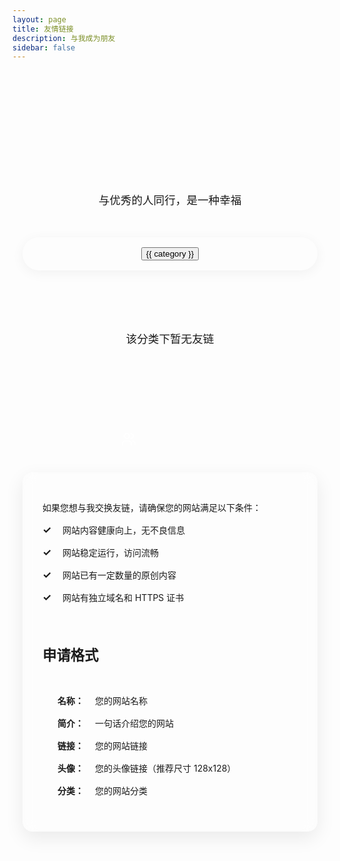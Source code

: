 ```yaml
---
layout: page
title: 友情链接
description: 与我成为朋友
sidebar: false
---
```


<script setup>
import { ref, computed } from 'vue'
import FriendCard from '../.vitepress/theme/components/ui/FriendCard.vue'

// 友链数据
const friends = ref([
  {
    name: 'zyx',
    avatar: '/avatar.png',
    description: '前端开发工程师，希望成为一名顶级的工程师。热爱动漫与生活！',
    link: 'https://zjtxzyx.xyz',
    backgroundColor: 'rgba(var(--vp-c-brand-rgb), 0.05)',
    category: '技术博客'
  },
  {
    name: 'zephyrl',
    avatar: '../public/icons/zephyrlin.png',
    description: 'zephyr的next.js个人网站',
    link: 'https://zephyrlin.me',
    backgroundColor: 'rgba(var(--vp-c-brand-rgb), 0.05)',
    category: '技术博客'
  }
  // 这里可以添加更多友链
])

const categories = ref([
  '全部',
  '技术博客',
  '设计灵感',
  '生活随笔'
])

const currentCategory = ref('全部')

// 根据分类筛选友链
const filteredFriends = computed(() => {
  if (currentCategory.value === '全部') {
    return friends.value
  }
  return friends.value.filter(friend => friend.category === currentCategory.value)
})
</script>

<div class="friends-page">
  <div class="friends-header">
    <h1>来自不同领域的优秀朋友</h1>
    <p class="friends-subtitle">与优秀的人同行，是一种幸福</p>
  </div>
  
  <div class="categories-container">
    <button 
      v-for="category in categories" 
      :key="category"
      :class="['category-btn', currentCategory === category ? 'active' : '']"
      @click="currentCategory = category"
    >
      <span class="btn-text">{{ category }}</span>
    </button>
  </div>

  <div class="friends-grid">
    <FriendCard
      v-for="friend in filteredFriends"
      :key="friend.name"
      v-bind="friend"
    />
    <div v-if="filteredFriends.length === 0" class="empty-message">
      该分类下暂无友链
    </div>
  </div>

  <div class="friends-apply">
    <div class="apply-header">
      <div class="apply-icon">
        <svg xmlns="http://www.w3.org/2000/svg" width="24" height="24" viewBox="0 0 24 24" fill="none" stroke="currentColor" stroke-width="2" stroke-linecap="round" stroke-linejoin="round"><path d="M16 21v-2a4 4 0 0 0-4-4H6a4 4 0 0 0-4 4v2"></path><circle cx="9" cy="7" r="4"></circle><path d="M22 21v-2a4 4 0 0 0-3-3.87"></path><path d="M16 3.13a4 4 0 0 1 0 7.75"></path></svg>
      </div>
      <h2>申请友链</h2>
    </div>
    <div class="apply-card">
      <div class="apply-info">
        <p>如果您想与我交换友链，请确保您的网站满足以下条件：</p>
        <ul>
          <li><span class="check-icon">✓</span> 网站内容健康向上，无不良信息</li>
          <li><span class="check-icon">✓</span> 网站稳定运行，访问流畅</li>
          <li><span class="check-icon">✓</span> 网站已有一定数量的原创内容</li>
          <li><span class="check-icon">✓</span> 网站有独立域名和 HTTPS 证书</li>
        </ul>
      </div>
      <div class="apply-divider"></div>
      <div class="apply-format">
        <h3>申请格式</h3>
        <div class="format-card">
          <div class="format-field">
            <span class="field-name">名称：</span>
            <span class="field-value">您的网站名称</span>
          </div>
          <div class="format-field">
            <span class="field-name">简介：</span>
            <span class="field-value">一句话介绍您的网站</span>
          </div>
          <div class="format-field">
            <span class="field-name">链接：</span>
            <span class="field-value">您的网站链接</span>
          </div>
          <div class="format-field">
            <span class="field-name">头像：</span>
            <span class="field-value">您的头像链接（推荐尺寸 128x128）</span>
          </div>
          <div class="format-field">
            <span class="field-name">分类：</span>
            <span class="field-value">您的网站分类</span>
          </div>
        </div>
      </div>
    </div>
  </div>
</div>

<style scoped>
.friends-page {
  max-width: 1200px;
  margin: 0 auto;
  padding: 2rem 1rem;
}

/* 头部样式 */
.friends-header {
  text-align: center;
  margin-bottom: 3rem;
  position: relative;
  padding-top: 2rem;
}

.header-decoration {
  position: absolute;
  top: 0;
  left: 50%;
  transform: translateX(-50%);
  width: 100px;
  height: 4px;
  background: linear-gradient(90deg, 
    rgba(var(--vp-c-brand-rgb), 0) 0%, 
    rgba(var(--vp-c-brand-rgb), 1) 50%, 
    rgba(var(--vp-c-brand-rgb), 0) 100%);
}

.friends-header h1 {
  font-size: 2.5rem;
  background: linear-gradient(45deg, var(--vp-c-brand) 0%, var(--vp-c-brand-light) 100%);
  -webkit-background-clip: text;
  -webkit-text-fill-color: transparent;
  margin-bottom: 1rem;
}

.friends-subtitle {
  color: var(--vp-c-text-2);
  font-size: 1.1rem;
  margin: 0.5rem 0 0;
}

/* 分类按钮样式 */
.categories-container {
  display: flex;
  justify-content: center;
  flex-wrap: wrap;
  gap: 1rem;
  background: var(--vp-c-bg-soft);
  padding: 1rem 2rem;
  border-radius: 50px;
  box-shadow: 0 4px 20px rgba(0, 0, 0, 0.05);
  max-width: 90%;
  margin: 0 auto 3rem;
}

.category-btn {
  padding: 0.5rem 1.5rem;
  border: none;
  border-radius: 20px;
  background: transparent;
  color: var(--vp-c-text-1);
  cursor: pointer;
  transition: all 0.3s ease;
  font-size: 0.9rem;
  position: relative;
  overflow: hidden;
}

.category-btn::before {
  content: '';
  position: absolute;
  top: 0;
  left: 0;
  width: 100%;
  height: 100%;
  background: rgba(var(--vp-c-brand-rgb), 0.1);
  border-radius: 20px;
  transform: scaleX(0);
  transform-origin: left;
  transition: transform 0.3s ease;
  z-index: 0;
}

.category-btn .btn-text {
  position: relative;
  z-index: 1;
}

.category-btn:hover::before {
  transform: scaleX(1);
}

.category-btn.active {
  background: linear-gradient(45deg, var(--vp-c-brand) 0%, var(--vp-c-brand-light) 100%);
  color: white;
  box-shadow: 0 4px 12px rgba(var(--vp-c-brand-rgb), 0.3);
}

/* 友链网格样式 */
.friends-grid {
  display: grid;
  grid-template-columns: repeat(auto-fill, minmax(350px, 1fr));
  gap: 1.5rem;
  margin-bottom: 4rem;
}

.empty-message {
  grid-column: 1 / -1;
  text-align: center;
  padding: 3rem;
  color: var(--vp-c-text-2);
  font-size: 1.1rem;
  background: var(--vp-c-bg-soft);
  border-radius: 16px;
}

/* 申请友链部分样式 */
.friends-apply {
  max-width: 800px;
  margin: 5rem auto 0;
}

.apply-header {
  display: flex;
  align-items: center;
  justify-content: center;
  margin-bottom: 2rem;
}

.apply-icon {
  width: 42px;
  height: 42px;
  border-radius: 50%;
  background: linear-gradient(45deg, var(--vp-c-brand) 0%, var(--vp-c-brand-light) 100%);
  display: flex;
  align-items: center;
  justify-content: center;
  color: white;
  margin-right: 1rem;
}

.apply-header h2 {
  font-size: 1.8rem;
  background: linear-gradient(45deg, var(--vp-c-brand) 0%, var(--vp-c-brand-light) 100%);
  -webkit-background-clip: text;
  -webkit-text-fill-color: transparent;
  margin: 0;
}

.apply-card {
  background: var(--vp-c-bg-soft);
  border-radius: 16px;
  padding: 2rem;
  box-shadow: 0 10px 30px rgba(0, 0, 0, 0.08);
  border: 1px solid rgba(var(--vp-c-brand-rgb), 0.1);
  backdrop-filter: blur(10px);
}

.apply-info ul {
  margin: 1rem 0;
  padding: 0;
  list-style: none;
}

.apply-info li {
  margin: 1rem 0;
  color: var(--vp-c-text-2);
  position: relative;
  padding-left: 2rem;
  display: flex;
  align-items: center;
}

.check-icon {
  position: absolute;
  left: 0;
  color: var(--vp-c-brand);
  font-weight: bold;
  font-size: 1rem;
}

.apply-divider {
  height: 1px;
  background: linear-gradient(90deg, 
    rgba(var(--vp-c-brand-rgb), 0) 0%, 
    rgba(var(--vp-c-brand-rgb), 0.2) 50%, 
    rgba(var(--vp-c-brand-rgb), 0) 100%);
  margin: 2rem 0;
}

.apply-format h3 {
  font-size: 1.4rem;
  margin: 0 0 1.5rem;
  position: relative;
  display: inline-block;
  color: var(--vp-c-text-1);
}

.apply-format h3::after {
  content: '';
  position: absolute;
  bottom: -5px;
  left: 0;
  width: 40px;
  height: 3px;
  background: var(--vp-c-brand);
  border-radius: 3px;
}

.format-card {
  background: var(--vp-c-bg);
  border-radius: 12px;
  padding: 1.5rem;
}

.format-field {
  margin-bottom: 1rem;
  display: flex;
  align-items: flex-start;
}

.format-field:last-child {
  margin-bottom: 0;
}

.field-name {
  color: var(--vp-c-brand);
  font-weight: 600;
  min-width: 60px;
}

.field-value {
  color: var(--vp-c-text-2);
}

@media (max-width: 768px) {
  .friends-grid {
    grid-template-columns: repeat(auto-fill, minmax(280px, 1fr));
  }
  
  .categories-container {
    padding: 0.8rem 1.5rem;
  }
  
  .category-btn {
    padding: 0.4rem 1.2rem;
    font-size: 0.85rem;
  }
}

@media (max-width: 640px) {
  .friends-grid {
    grid-template-columns: 1fr;
  }
  
  .friends-header h1 {
    font-size: 2rem;
  }
  
  .categories-container {
    border-radius: 12px;
    padding: 0.8rem;
    gap: 0.5rem;
  }
  
  .category-btn {
    padding: 0.3rem 1rem;
    font-size: 0.8rem;
  }
  
  .apply-card {
    padding: 1.5rem;
  }
}
</style>